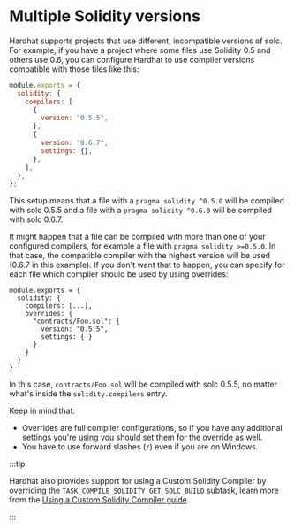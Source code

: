 # Multiple Solidity versions

Hardhat supports projects that use different, incompatible versions of solc. For example, if you have a project where some files use Solidity 0.5 and others use 0.6, you can configure Hardhat to use compiler versions compatible with those files like this:

```js
module.exports = {
  solidity: {
    compilers: [
      {
        version: "0.5.5",
      },
      {
        version: "0.6.7",
        settings: {},
      },
    ],
  },
};
```

This setup means that a file with a `pragma solidity ^0.5.0` will be compiled with solc 0.5.5 and a file with a `pragma solidity ^0.6.0` will be compiled with solc 0.6.7.

It might happen that a file can be compiled with more than one of your configured compilers, for example a file with `pragma solidity >=0.5.0`. In that case, the compatible compiler with the highest version will be used (0.6.7 in this example). If you don't want that to happen, you can specify for each file which compiler should be used by using overrides:

```js{4-7}
module.exports = {
  solidity: {
    compilers: [...],
    overrides: {
      "contracts/Foo.sol": {
        version: "0.5.5",
        settings: { }
      }
    }
  }
}
```

In this case, `contracts/Foo.sol` will be compiled with solc 0.5.5, no matter what's inside the `solidity.compilers` entry.

Keep in mind that:

- Overrides are full compiler configurations, so if you have any additional settings you're using you should set them for the override as well.
- You have to use forward slashes (`/`) even if you are on Windows.

:::tip

Hardhat also provides support for using a Custom Solidity Compiler by overriding the `TASK_COMPILE_SOLIDITY_GET_SOLC_BUILD` subtask, learn more from the [Using a Custom Solidity Compiler guide](/guides/using-custom-solc.md).

:::

